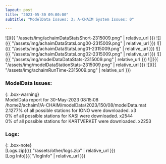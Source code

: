 ```yaml
---
layout: post
title: "2023-05-30 09:00:00"
subtitle: "ModelData Issues: 3; A-CHAIM System Issues: 0"

---
```


![]({{ "/assets/img/achaimDataStatsShort-2315009.png" | relative_url }})
![]({{ "/assets/img/achaimDataStatsLong00-2315009.png" | relative_url }})
![]({{ "/assets/img/achaimDataStatsLong01-2315009.png" | relative_url }})
![]({{ "/assets/img/achaimDataStatsLong02-2315009.png" | relative_url }})
![]({{ "/assets/img/modelDataDataStats-2315009.png" | relative_url }})
![]({{ "/assets/img/modelDataStationStats-2315009.png" | relative_url }})
![]({{ "/assets/img/achaimRunTime-2315009.png" | relative_url }})


### ModelData Issues:  
  
{: .box-warning}  
 ModelData report for 30-May-2023 08:15:08   
 /home2/achaim1/A-CHAIM/modelData/2023/150/08/modelData.mat   
 2.1277% of all possible stations for IONO were downloaded. x3   
 0% of all possible stations for KASI were downloaded. x2544   
 0% of all possible stations for KARTVERKET were downloaded. x2253   
  


### Logs:  
  
{: .box-note}  
[Logs.zip]({{ "/assets/other/logs.zip" | relative_url }})  
[Log Info]({{ "/logInfo" | relative_url }})  
